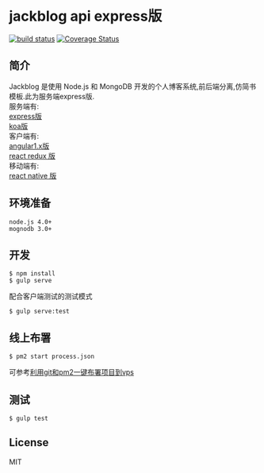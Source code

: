 # jackblog api express版

[![build status][travis-image]][travis-url]
[![Coverage Status][coveralls-image]][coveralls-url]

[travis-image]: https://travis-ci.org/jackhutu/jackblog-api-es5.svg?branch=master
[travis-url]: https://travis-ci.org/jackhutu/jackblog-api-es5

[coveralls-image]: https://coveralls.io/repos/jackhutu/jackblog-api-es5/badge.svg?branch=master&service=github
[coveralls-url]: https://coveralls.io/github/jackhutu/jackblog-api-es5?branch=master

## 简介
Jackblog 是使用 Node.js 和 MongoDB 开发的个人博客系统,前后端分离,仿简书模板.此为服务端express版.   
服务端有:  
[express版](https://github.com/jackhutu/jackblog-api-es5)  
[koa版](https://github.com/jackhutu/jackblog-api-koa)   
客户端有:  
[angular1.x版](https://github.com/jackhutu/jackblog-angular1)   
[react redux 版](https://github.com/jackhutu/jackblog-react-redux)  
移动端有:   
[react native 版](https://github.com/jackhutu/jackblog-react-native-redux)

## 环境准备
```
node.js 4.0+
mognodb 3.0+
```

## 开发
```
$ npm install
$ gulp serve
```
配合客户端测试的测试模式   
 
```
$ gulp serve:test
```

## 线上布署
```
$ pm2 start process.json
```
可参考[利用git和pm2一键布署项目到vps](http://angular1.jackhu.top/article/55cd8e00c6e998b817a930c7)

## 测试
```
$ gulp test
```

## License
MIT